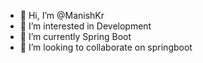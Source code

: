 - 👋 Hi, I’m @ManishKr
- 👀 I’m interested in Development
- 🌱 I’m currently Spring Boot
- 💞️ I’m looking to collaborate on springboot


